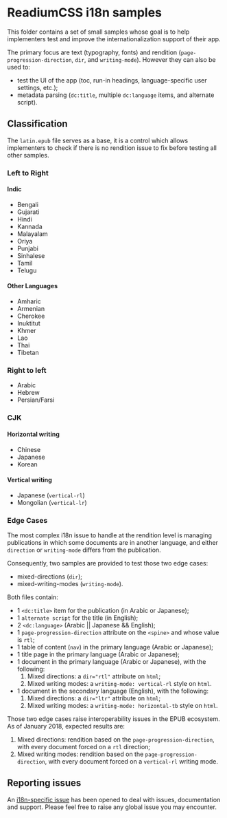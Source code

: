 # ReadiumCSS i18n samples

This folder contains a set of small samples whose goal is to help implementers test and improve the internationalization support of their app.

The primary focus are text (typography, fonts) and rendition (`page-progression-direction`, `dir`, and `writing-mode`). However they can also be used to: 

- test the UI of the app (toc, run-in headings, language-specific user settings, etc.);
- metadata parsing (`dc:title`, multiple `dc:language` items, and alternate script).

## Classification

The `latin.epub` file serves as a base, it is a control which allows implementers to check if there is no rendition issue to fix before testing all other samples.

### Left to Right 

#### Indic

- Bengali
- Gujarati
- Hindi
- Kannada
- Malayalam
- Oriya
- Punjabi
- Sinhalese
- Tamil
- Telugu

#### Other Languages

- Amharic
- Armenian
- Cherokee
- Inuktitut
- Khmer
- Lao
- Thai
- Tibetan

### Right to left

- Arabic
- Hebrew
- Persian/Farsi

### CJK

#### Horizontal writing

- Chinese
- Japanese
- Korean

#### Vertical writing

- Japanese (`vertical-rl`)
- Mongolian (`vertical-lr`)

### Edge Cases

The most complex i18n issue to handle at the rendition level is managing publications in which some documents are in another language, and either `direction` or `writing-mode` differs from the publication.

Consequently, two samples are provided to test those two edge cases:

- mixed-directions (`dir`);
- mixed-writing-modes (`writing-mode`).

Both files contain:

- 1 `<dc:title>` item for the publication (in Arabic or Japanese);
- 1 `alternate script` for the title (in English);
- 2 `<dc:language>` (Arabic || Japanese && English);
- 1 `page-progression-direction` attribute on the `<spine>` and whose value is `rtl`;
- 1 table of content (`nav`) in the primary language (Arabic or Japanese);
- 1 title page in the primary language (Arabic or Japanese);
- 1 document in the primary language (Arabic or Japanese), with the following: 
    1. Mixed directions: a `dir="rtl"` attribute on `html`;
    2. Mixed writing modes: a `writing-mode: vertical-rl` style on `html`.
- 1 document in the secondary language (English), with the following:
    1. Mixed directions: a `dir="ltr"` attribute on `html`;
    2. Mixed writing modes: a `writing-mode: horizontal-tb` style on `html`.

Those two edge cases raise interoperability issues in the EPUB ecosystem. As of January 2018, expected results are:

1. Mixed directions: rendition based on the `page-progression-direction`, with every document forced on a `rtl` direction;
2. Mixed writing modes: rendition based on the `page-progression-direction`, with every document forced on a `vertical-rl` writing mode.

## Reporting issues

An [i18n-specific issue](https://github.com/readium/readium-css/issues/26) has been opened to deal with issues, documentation and support. Please feel free to raise any global issue you may encounter.